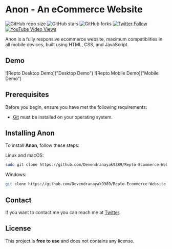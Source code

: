 # Anon - An eCommerce Website

![GitHub repo size](https://github.com/Devendranayak9389/Repto-Ecommerce-Website)
![GitHub stars](https://github.com/Devendranayak9389/Repto-Ecommerce-Website)
![GitHub forks](https://github.com/Devendranayak9389/Repto-Ecommerce-Website)
[![Twitter Follow]()]()
[![YouTube Video Views]()]()

Anon is a fully responsive ecommerce website, maximum compatiblities in all mobile devices, built using HTML, CSS, and JavaScript.

## Demo

![Repto Desktop Demo]("Desktop Demo")
![Repto Mobile Demo]("Mobile Demo")

## Prerequisites

Before you begin, ensure you have met the following requirements:

* [Git](https://git-scm.com/downloads "Download Git") must be installed on your operating system.

## Installing Anon

To install **Anon**, follow these steps:

Linux and macOS:

```bash
sudo git clone https://github.com/Devendranayak9389/Repto-Ecommerce-Website
```

Windows:

```bash
git clone https://github.com/Devendranayak9389/Repto-Ecommerce-Website
```

## Contact

If you want to contact me you can reach me at [Twitter]().

## License

This project is **free to use** and does not contains any license.
